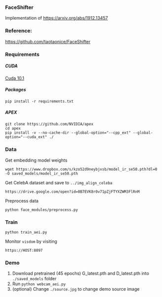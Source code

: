 ### FaceShifter
Implementation of https://arxiv.org/abs/1912.13457

### Reference:

https://github.com/taotaonice/FaceShifter


### Requirements

##### CUDA
[Cuda 10.1](https://medium.com/@exesse/cuda-10-1-installation-on-ubuntu-18-04-lts-d04f89287130)

##### Packages
`pip install -r requirements.txt`

##### APEX
```
git clone https://github.com/NVIDIA/apex
cd apex
pip install -v --no-cache-dir --global-option="--cpp_ext" --global-option="--cuda_ext" ./
```

### Data
Get embedding model weights

```
wget https://www.dropbox.com/s/kzo52d9neybjxsb/model_ir_se50.pth?dl=0 -O saved_models/model_ir_se50.pth
```

Get CelebA dataset and save to `../img_align_celeba`
```
https://drive.google.com/open?id=0B7EVK8r0v71pZjFTYXZWM3FlRnM
```

Preprocess data
```
python face_modules/preprocess.py
```

### Train
`python train_aei.py`

Monitor `visdom` by visiting
```
https://HOST:8097
```

### Demo
1. Download pretrained (45 epochs) G_latest.pth and D_latest.pth into `./saved_models` folder
2. Run `python webcam_aei.py`
3. (optional) Change `./source.jpg` to change demo source image
